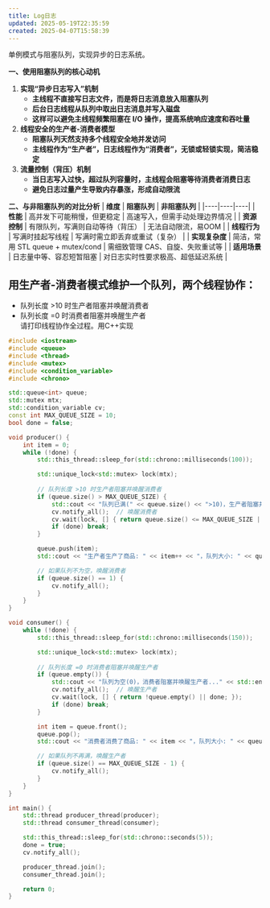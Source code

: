 ```yaml
---
title: Log日志
updated: 2025-05-19T22:35:59
created: 2025-04-07T15:58:39
---
```


单例模式与阻塞队列，实现异步的日志系统。

**一、使用阻塞队列的核心动机**
1.  **实现“异步日志写入”机制**
    - **主线程不直接写日志文件，而是将日志消息放入阻塞队列**
    - **后台日志线程从队列中取出日志消息并写入磁盘**
    - **这样可以避免主线程频繁阻塞在 I/O 操作，提高系统响应速度和吞吐量**
2.  **线程安全的生产者-消费者模型**
    - **阻塞队列天然支持多个线程安全地并发访问**
    - **主线程作为“生产者”，日志线程作为“消费者”，无锁或轻锁实现，简洁稳定**
3.  **流量控制（背压）机制**
    - **当日志写入过快，超过队列容量时，主线程会阻塞等待消费者消费日志**
    - **避免日志过量产生导致内存暴涨，形成自动限流**

**二、与非阻塞队列的对比分析**
| **维度** | **阻塞队列** | **非阻塞队列** |
|----|----|----|
| **性能** | 高并发下可能稍慢，但更稳定 | 高速写入，但需手动处理边界情况 |
| **资源控制** | 有限队列，写满则自动等待（背压） | 无法自动限流，易OOM |
| **线程行为** | 写满时挂起写线程 | 写满时需立即丢弃或重试（复杂） |
| **实现复杂度** | 简洁，常用 STL queue + mutex/cond | 需细致管理 CAS、自旋、失败重试等 |
| **适用场景** | 日志量中等、容忍短暂阻塞 | 对日志实时性要求极高、超低延迟系统 |

## 用生产者-消费者模式维护一个队列，两个线程协作：  
- 队列长度 >10 时生产者阻塞并唤醒消费者  
- 队列长度 =0 时消费者阻塞并唤醒生产者  
请打印线程协作全过程。用C++实现
```c++
#include <iostream>
#include <queue>
#include <thread>
#include <mutex>
#include <condition_variable>
#include <chrono>

std::queue<int> queue;
std::mutex mtx;
std::condition_variable cv;
const int MAX_QUEUE_SIZE = 10;
bool done = false;

void producer() {
    int item = 0;
    while (!done) {
        std::this_thread::sleep_for(std::chrono::milliseconds(100));

        std::unique_lock<std::mutex> lock(mtx);
        
        // 队列长度 >10 时生产者阻塞并唤醒消费者
        if (queue.size() > MAX_QUEUE_SIZE) {
            std::cout << "队列已满(" << queue.size() << ">10)，生产者阻塞并唤醒消费者..." << std::endl;
            cv.notify_all();  // 唤醒消费者
            cv.wait(lock, [] { return queue.size() <= MAX_QUEUE_SIZE || done; });
            if (done) break;
        }

        queue.push(item);
        std::cout << "生产者生产了商品: " << item++ << "，队列大小: " << queue.size() << std::endl;

        // 如果队列不为空，唤醒消费者
        if (queue.size() == 1) {
            cv.notify_all();
        }
    }
}

void consumer() {
    while (!done) {
        std::this_thread::sleep_for(std::chrono::milliseconds(150));

        std::unique_lock<std::mutex> lock(mtx);
        
        // 队列长度 =0 时消费者阻塞并唤醒生产者
        if (queue.empty()) {
            std::cout << "队列为空(0)，消费者阻塞并唤醒生产者..." << std::endl;
            cv.notify_all();  // 唤醒生产者
            cv.wait(lock, [] { return !queue.empty() || done; });
            if (done) break;
        }

        int item = queue.front();
        queue.pop();
        std::cout << "消费者消费了商品: " << item << "，队列大小: " << queue.size() << std::endl;

        // 如果队列不再满，唤醒生产者
        if (queue.size() == MAX_QUEUE_SIZE - 1) {
            cv.notify_all();
        }
    }
}

int main() {
    std::thread producer_thread(producer);
    std::thread consumer_thread(consumer);

    std::this_thread::sleep_for(std::chrono::seconds(5));
    done = true;
    cv.notify_all();

    producer_thread.join();
    consumer_thread.join();

    return 0;
}
```